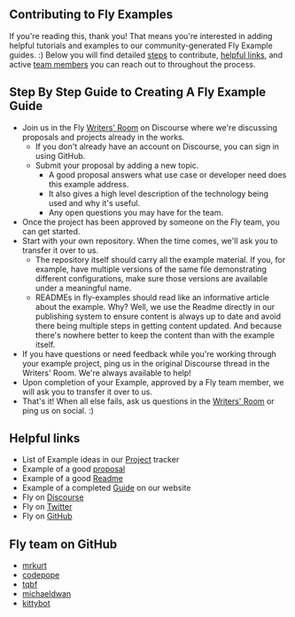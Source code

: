 ## Contributing to Fly Examples
If you're reading this, thank you! That means you're interested in adding helpful tutorials and examples to our community-generated Fly Example guides. :) Below you will find detailed [steps](https://github.com/fly-examples/example-guide/new/patch-1#step-by-step-guide-to-creating-a-fly-example-guide) to contribute, [helpful links](https://github.com/fly-examples/example-guide/new/patch-1#helpful-links), and active [team members](https://github.com/fly-examples/example-guide/new/patch-1#helpful-links) you can reach out to throughout the process.

## Step By Step Guide to Creating A Fly Example Guide
- Join us in the Fly [Writers' Room](https://community.fly.io/c/write/writers-room/8) on Discourse where we're discussing proposals and projects already in the works.
  - If you don't already have an account on Discourse, you can sign in using GitHub. 
  - Submit your proposal by adding a new topic.
    - A good proposal answers what use case or developer need does this example address. 
    - It also gives a high level description of the technology being used and why it's useful.
    - Any open questions you may have for the team.
- Once the project has been approved by someone on the Fly team, you can get started. 
- Start with your own repository. When the time comes, we'll ask you to transfer it over to us.
  - The repository itself should carry all the example material. If you, for example, have multiple versions of the same file demonstrating different configurations, make sure those versions are available under a meaningful name.
  - READMEs in fly-examples should read like an informative article about the example. Why? Well, we use the Readme directly in our publishing system to ensure content is always up to date and avoid there being multiple steps in getting content updated. And because there's nowhere better to keep the content than with the example itself.
- If you have questions or need feedback while you're working through your example project, ping us in the original Discourse thread in the Writers' Room. We're always available to help!
- Upon completion of your Example, approved by a Fly team member, we will ask you to transfer it over to us.
- That's it! When all else fails, ask us questions in the [Writers' Room](https://community.fly.io/c/write/writers-room/8) or ping us on social. :) 

## Helpful links
- List of Example ideas in our [Project](https://github.com/superfly/fly/projects/1) tracker
- Example of a good [proposal](https://github.com/superfly/fly/issues/277)
- Example of a good [Readme](https://github.com/fly-examples/edge-apollo-cache)
- Example of a completed [Guide](https://fly.io/docs/app-guides/grpc-and-grpc-web-services/) on our website
- Fly on [Discourse](https://community.fly.io/)
- Fly on [Twitter](https://twitter.com/flydotio)
- Fly on [GitHub](https://github.com/superfly)

## Fly team on GitHub
- [mrkurt](https://github.com/mrkurt)
- [codepope](https://github.com/codepope)
- [tqbf](https://github.com/tqbf)
- [michaeldwan](https://github.com/michaeldwan)
- [kittybot](https://github.com/kittybot)


